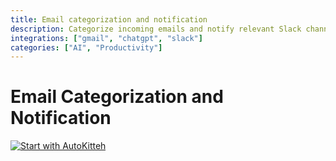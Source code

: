 ```yaml
---
title: Email categorization and notification
description: Categorize incoming emails and notify relevant Slack channels
integrations: ["gmail", "chatgpt", "slack"]
categories: ["AI", "Productivity"]
---
```


# Email Categorization and Notification

[![Start with AutoKitteh](https://autokitteh.com/assets/autokitteh-badge.svg)](https://app.autokitteh.cloud/template?name=categorize_emails)

